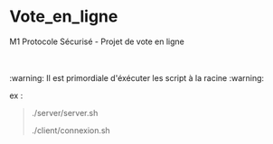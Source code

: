 # Vote_en_ligne
M1 Protocole Sécurisé - Projet de vote en ligne

<Br>
<Br>
:warning: Il est primordiale d'éxécuter les script à la racine :warning:


ex :
> ./server/server.sh
>
> ./client/connexion.sh
